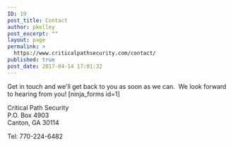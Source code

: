 ```yaml
---
ID: 19
post_title: Contact
author: pkelley
post_excerpt: ""
layout: page
permalink: >
  https://www.criticalpathsecurity.com/contact/
published: true
post_date: 2017-04-14 17:01:32
---
```

Get in touch and we'll get back to you as soon as we can.  We look forward to hearing from you!
[ninja_forms id=1]<p>Critical Path Security<br />P.O. Box 4903<br />Canton, GA 30114</p><p>Tel: 770-224-6482</p>